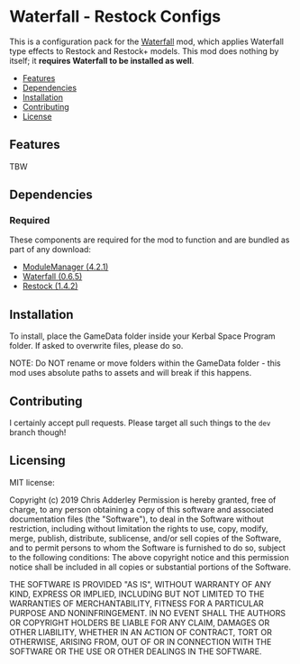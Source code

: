 # Waterfall - Restock Configs


This is a configuration pack for the [Waterfall](https://github.com/ChrisAdderley/Waterfall) mod, which applies Waterfall type effects to Restock and Restock+ models. This mod does nothing by itself; it **requires Waterfall to be installed as well**. 

* [Features](#features)
* [Dependencies](#dependencies)
* [Installation](#installation)
* [Contributing](#contributing)
* [License](#licensing)

## Features

TBW


## Dependencies

### Required
These components are required for the mod to function and are bundled as part of any download:
* [ModuleManager (4.2.1)](https://github.com/sarbian/ModuleManager)
* [Waterfall (0.6.5)](https://github.com/ChrisAdderley/Waterfall)
* [Restock (1.4.2)](https://github.com/PorktoberRevolution/ReStocked)


## Installation

To install, place the GameData folder inside your Kerbal Space Program folder. If asked to overwrite files, please do so.

NOTE: Do NOT rename or move folders within the GameData folder - this mod uses absolute paths to assets and will break if this happens.

## Contributing

I certainly accept pull requests. Please target all such things to the `dev` branch though!

## Licensing

MIT license:

Copyright (c) 2019 Chris Adderley
Permission is hereby granted, free of charge, to any person obtaining a copy of this software and associated documentation files (the "Software"), to deal in the Software without restriction, including without limitation the rights to use, copy, modify, merge, publish, distribute, sublicense, and/or sell copies of the Software, and to permit persons to whom the Software is furnished to do so, subject to the following conditions: The above copyright notice and this permission notice shall be included in all copies or substantial portions of the Software.

THE SOFTWARE IS PROVIDED "AS IS", WITHOUT WARRANTY OF ANY KIND, EXPRESS OR IMPLIED, INCLUDING BUT NOT LIMITED TO THE WARRANTIES OF MERCHANTABILITY, FITNESS FOR A PARTICULAR PURPOSE AND NONINFRINGEMENT. IN NO EVENT SHALL THE AUTHORS OR COPYRIGHT HOLDERS BE LIABLE FOR ANY CLAIM, DAMAGES OR OTHER LIABILITY, WHETHER IN AN ACTION OF CONTRACT, TORT OR OTHERWISE, ARISING FROM, OUT OF OR IN CONNECTION WITH THE SOFTWARE OR THE USE OR OTHER DEALINGS IN THE SOFTWARE.
